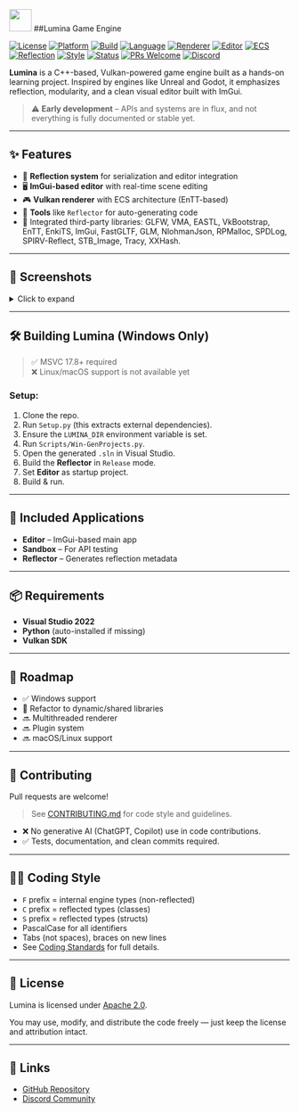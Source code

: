 <img src="https://github.com/user-attachments/assets/552b8ca0-ebca-4876-9c6a-df38c468d41e" width="40"/>
##Lumina Game Engine


[![License](https://img.shields.io/github/license/mrdrelliot/lumina)](LICENSE)
[![Platform](https://img.shields.io/badge/platform-Windows-blue)]()
[![Build](https://img.shields.io/badge/build-Visual%20Studio%202022-blueviolet)]()
[![Language](https://img.shields.io/badge/language-C++17-blue)]()
[![Renderer](https://img.shields.io/badge/renderer-Vulkan-red)]()
[![Editor](https://img.shields.io/badge/editor-ImGui-yellow)]()
[![ECS](https://img.shields.io/badge/ecs-EnTT-9cf)]()
[![Reflection](https://img.shields.io/badge/reflection-custom-lightgrey)]()
[![Style](https://img.shields.io/badge/style-Custom-green)]()
[![Status](https://img.shields.io/badge/status-WIP-orange)]()
[![PRs Welcome](https://img.shields.io/badge/PRs-welcome-brightgreen.svg)]()
[![Discord](https://img.shields.io/discord/1240448302514092082?label=discord&logo=discord&color=7289DA)](https://discord.gg/xQSB7CRzQE)


**Lumina** is a C++-based, Vulkan-powered game engine built as a hands-on learning project. Inspired by engines like Unreal and Godot, it emphasizes reflection, modularity, and a clean visual editor built with ImGui.

> ⚠️ **Early development** – APIs and systems are in flux, and not everything is fully documented or stable yet.

---

## ✨ Features

- 🔁 **Reflection system** for serialization and editor integration
- 🖥️ **ImGui-based editor** with real-time scene editing
- 🎮 **Vulkan renderer** with ECS architecture (EnTT-based)
- 🧰 **Tools** like `Reflector` for auto-generating code
- 🔗 Integrated third-party libraries: GLFW, VMA, EASTL, VkBootstrap, EnTT, EnkiTS, ImGui, FastGLTF, GLM, NlohmanJson, RPMalloc, SPDLog, SPIRV-Reflect, STB_Image, Tracy, XXHash.

---

## 📸 Screenshots

<details>
<summary>Click to expand</summary>

[<img src="https://github.com/user-attachments/assets/b6811315-7097-4e01-a4fe-d3f06f30c252" width="400"/>](https://github.com/user-attachments/assets/b6811315-7097-4e01-a4fe-d3f06f30c252)

[<img src="https://github.com/user-attachments/assets/283c9475-c1b7-4b6b-bbc8-781dc2aeb000" width="400"/>](https://github.com/user-attachments/assets/283c9475-c1b7-4b6b-bbc8-781dc2aeb000)

[<img src="https://github.com/user-attachments/assets/c4ec5ced-4f1c-4387-8836-78c8cbeda179" width="400"/>](https://github.com/user-attachments/assets/c4ec5ced-4f1c-4387-8836-78c8cbeda179)

</details>

---

## 🛠️ Building Lumina (Windows Only)

> ✅ MSVC 17.8+ required  
> ❌ Linux/macOS support is not available yet

### Setup:

1. Clone the repo.
2. Run `Setup.py` (this extracts external dependencies).
3. Ensure the `LUMINA_DIR` environment variable is set.
4. Run `Scripts/Win-GenProjects.py`.
5. Open the generated `.sln` in Visual Studio.
6. Build the **Reflector** in `Release` mode.
7. Set **Editor** as startup project.
8. Build & run.

---

## 🧱 Included Applications

- **Editor** – ImGui-based main app
- **Sandbox** – For API testing
- **Reflector** – Generates reflection metadata

---

## 📦 Requirements

- **Visual Studio 2022**
- **Python** (auto-installed if missing)
- **Vulkan SDK**

---

## 🧭 Roadmap

- ✅ Windows support
- 🔄 Refactor to dynamic/shared libraries
- 🔜 Multithreaded renderer
- 🔜 Plugin system
- 🔜 macOS/Linux support

---

## 🤝 Contributing

Pull requests are welcome!

> See [CONTRIBUTING.md](CONTRIBUTING.md) for code style and guidelines.

- ❌ No generative AI (ChatGPT, Copilot) use in code contributions.
- ✅ Tests, documentation, and clean commits required.

---

## 🧑‍💻 Coding Style

- `F` prefix = internal engine types (non-reflected)
- `C` prefix = reflected types (classes)
- `S` prefix = reflected types (structs)
- PascalCase for all identifiers
- Tabs (not spaces), braces on new lines
- See [Coding Standards](CONTRIBUTING.md) for full details.

---

## 📄 License

Lumina is licensed under [Apache 2.0](LICENSE).

You may use, modify, and distribute the code freely — just keep the license and attribution intact.

---

## 🔗 Links

- [GitHub Repository](https://github.com/mrdrelliot/lumina)
- [Discord Community](https://discord.gg/xQSB7CRzQE)

